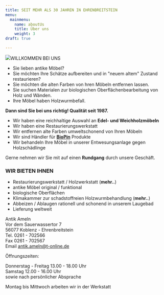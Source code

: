 ```yaml
---
title: SEIT MEHR ALS 30 JAHREN IN EHRENBREITSTEIN
menu:
  mainmenu:
    name: aboutUs
    title: Über uns
    weight: 3
draft: true

---
```

![](http://www.antik-ameln.de/Portals/36/PIC00091.jpg)WILLKOMMEN BEI UNS

* Sie lieben antike Möbel?
* Sie möchten Ihre Schätze aufbereiten und in "neuem altem" Zustand restaurieren?
* Sie möchten die alten Farben von hren Möbeln entfernen lassen.
* Sie suchen Materialen zur biologischen Oberflächenbearbeitung von Holz und Wänden.
* Ihre Möbel haben Holzwurmbefall.

**Dann sind Sie bei uns richtig! Qualität seit 1987.**

* Wir haben eine reichhaltige Auswahl an **Edel- und Weichholzmöbeln**
* Wir haben eine Restaurierungswerkstatt
* Wir entfernen alte Farben umweltschonend von Ihren Möbeln
* Wir sind Händler für [**BioPin**](http://www.biopin.de/) Produkte
* Wir behandeln Ihre Möbel in unserer Entwesungsanlage gegen Holzschädlinge

Gerne nehmen wir Sie mit auf einen **Rundgang** durch unsere Geschäft.

### WIR BIETEN IHNEN

* Restaurierungswerkstatt / Holzwerkstatt (**mehr..**)
* antike Möbel original / funktional
* biologische Oberflächen
* Klimakammer zur schadstoffreien Holzwurmbehandlung (**mehr..**)
* Abbeizen / Ablaugen rationell und schonend in unserem Laugebad
* Lieferung weltweit

Antik Ameln  
Vor dem Sauerwassertor 7  
56077 Koblenz - Ehrenbreitstein  
Tel. 0261 - 702566  
Fax 0261 - 702567  
Email [antik.ameln@t-online.de](mailto:antik.ameln@t-online.de)

Öffnungszeiten:

Donnerstag - Freitag 13.00 - 18.00 Uhr  
Samstag 12.00 - 16.00 Uhr  
sowie nach persönlicher Absprache

Montag bis Mittwoch arbeiten wir in der Werkstatt